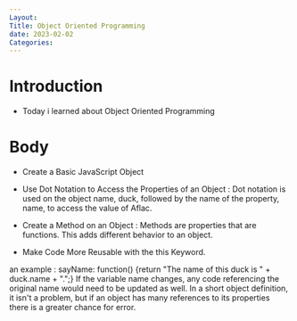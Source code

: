 ```yaml
---
Layout:
Title: Object Oriented Programming
date: 2023-02-02
Categories:
---
```


# Introduction
- Today i learned about Object Oriented Programming
# Body
- Create a Basic JavaScript Object

- Use Dot Notation to Access the Properties of an Object : Dot notation is used on the object name, duck, followed by the name of the property, name, to access the value of Aflac.

- Create a Method on an Object : Methods are properties that are functions. This adds different behavior to an object.

- Make Code More Reusable with the this Keyword.

an example : sayName: function() {return "The name of this duck is " + duck.name + ".";}
If the variable name changes, any code referencing the original name would need to be updated as well. In a short object definition, it isn't a problem, but if an object has many references to its properties there is a greater chance for error.
